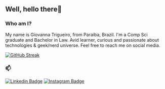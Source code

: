 ## Well, hello there👋

### Who am I?

My name is Giovanna Trigueiro, from Paraíba, Brazil. I'm a Comp Sci graduate and Bachelor in Law. Avid learner, curious and passionate about technologies & geek/nerd universe. Feel free to reach me on social media.

[![GitHub Streak](https://streak-stats.demolab.com/?user=GiovannaT&theme=bear)](https://git.io/streak-stats)

### 📫 
[![Linkedin Badge](https://img.shields.io/badge/-LinkedIn-bb1853?style=flat-square&logo=Linkedin&logoColor=white&link=https://www.linkedin.com/in/giovannatrigueiro/)](https://www.linkedin.com/in/giovannatrigueiro/)
[![Instagram Badge](https://img.shields.io/badge/-Instagram-bb1853?style=flat-square&logo=Instagram&logoColor=white&link=https://www.instagram.com/giitrigueiro/)](https://www.instagram.com/giitrigueiro/)




